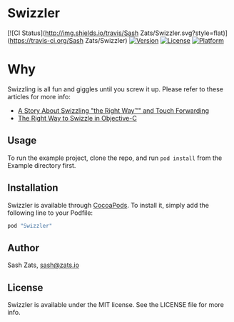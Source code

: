 # Swizzler

[![CI Status](http://img.shields.io/travis/Sash Zats/Swizzler.svg?style=flat)](https://travis-ci.org/Sash Zats/Swizzler)
[![Version](https://img.shields.io/cocoapods/v/Swizzler.svg?style=flat)](http://cocoapods.org/pods/Swizzler)
[![License](https://img.shields.io/cocoapods/l/Swizzler.svg?style=flat)](http://cocoapods.org/pods/Swizzler)
[![Platform](https://img.shields.io/cocoapods/p/Swizzler.svg?style=flat)](http://cocoapods.org/pods/Swizzler)

# Why

Swizzling is all fun and giggles until you screw it up. Please refer to these articles for more info:

* [A Story About Swizzling "the Right Way™" and Touch Forwarding](http://petersteinberger.com/blog/2014/a-story-about-swizzling-the-right-way-and-touch-forwarding/)
* [The Right Way to Swizzle in Objective-C](http://blog.newrelic.com/2014/04/16/right-way-to-swizzle/)

## Usage



To run the example project, clone the repo, and run `pod install` from the Example directory first.

## Installation

Swizzler is available through [CocoaPods](http://cocoapods.org). To install
it, simply add the following line to your Podfile:

```ruby
pod "Swizzler"
```

## Author

Sash Zats, sash@zats.io

## License

Swizzler is available under the MIT license. See the LICENSE file for more info.

